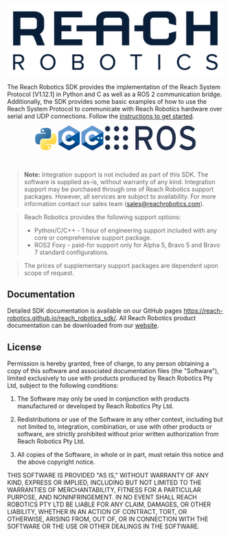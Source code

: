 [![Logo](.docsrc/source/images/Reach.Robotics-Logo.Navy-01.png)](#) 

The Reach Robotics SDK provides the implementation of the Reach System Protocol [V1.12.1] in Python and C as well as a ROS 2 communication bridge. Additionally, the SDK provides some basic examples of how to use the Reach System Protocol to communicate with Reach Robotics hardware over serial and UDP connections. Follow the [instructions to get started](https://reach-robotics.github.io/reach_robotics_sdk/).

<div align="center">
    <img src=".docsrc/source/images/python-logo-only.png" style="width: 10%;">
    <img src=".docsrc/source/images/C_Logo.png" style="width: 10%;">
    <img src=".docsrc/source/images/ISO_C++_Logo.png" style="width: 10%;">
    <img src=".docsrc/source/images/Ros_logo.png" style="width: 42%;">
</div>

&nbsp;

> **Note:** Integration support is not included as part of this SDK. The software is supplied as-is, without warranty of any kind. Integration support may be purchased through one of Reach Robotics support packages. However, all services are subject to availability. For more information contact our sales team (sales@reachrobotics.com).

>Reach Robotics provides the following support options:
>- Python/C/C++ - 1 hour of engineering support included with any core or comprehensive support package.
>- ROS2 Foxy - paid-for support only for Alpha 5, Bravo 5 and Bravo 7 standard configurations.  

>The prices of supplementary support packages are dependent upon scope of request.

## Documentation

Detailed SDK documentation is available on our GitHub pages
https://reach-robotics.github.io/reach_robotics_sdk/. All Reach Robotics product documentation can be downloaded from our [website](https://reachrobotics.com/resources/knowledge-hub/?tab=datasheets-and-manuals/).

## License

Permission is hereby granted, free of charge, to any person obtaining a copy of this software and associated documentation files (the "Software"), limited exclusively to use with products produced by Reach Robotics Pty Ltd, subject to the following conditions:

1. The Software may only be used in conjunction with products manufactured or developed by Reach Robotics Pty Ltd.

2. Redistributions or use of the Software in any other context, including but not limited to, integration, combination, or use with other products or software, are strictly prohibited without prior written authorization from Reach Robotics Pty Ltd.

3. All copies of the Software, in whole or in part, must retain this notice and the above copyright notice.

THIS SOFTWARE IS PROVIDED "AS IS," WITHOUT WARRANTY OF ANY KIND, EXPRESS OR IMPLIED, INCLUDING BUT NOT LIMITED TO THE WARRANTIES OF MERCHANTABILITY, FITNESS FOR A PARTICULAR PURPOSE, AND NONINFRINGEMENT. IN NO EVENT SHALL REACH ROBOTICS PTY LTD BE LIABLE FOR ANY CLAIM, DAMAGES, OR OTHER LIABILITY, WHETHER IN AN ACTION OF CONTRACT, TORT, OR OTHERWISE, ARISING FROM, OUT OF, OR IN CONNECTION WITH THE SOFTWARE OR THE USE OR OTHER DEALINGS IN THE SOFTWARE.
